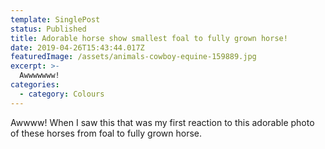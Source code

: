 ```yaml
---
template: SinglePost
status: Published
title: Adorable horse show smallest foal to fully grown horse!
date: 2019-04-26T15:43:44.017Z
featuredImage: /assets/animals-cowboy-equine-159889.jpg
excerpt: >-
  Awwwwwww!
categories:
  - category: Colours
---
```

Awwww! When I saw this that was my first reaction to this adorable photo of these horses from foal to fully grown horse.
